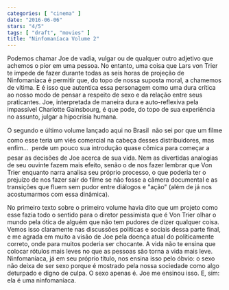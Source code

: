 ```yaml
---
categories: [ "cinema" ]
date: "2016-06-06"
stars: "4/5"
tags: [ "draft", "movies" ]
title: "Ninfomaníaca Volume 2"
---
```

Podemos chamar Joe de vadia, vulgar ou de qualquer outro adjetivo que
achemos o pior em uma pessoa. No entanto, uma coisa que Lars von Trier te
impede de fazer durante todas as seis horas de projeção de Ninfomaníaca
é permitir que, do topo de nossa suposta moral, a chamemos de vítima. E
é isso que autentica essa personagem como uma dura crítica ao nosso modo
de pensar a respeito de sexo e da relação entre seus praticantes. Joe,
interpretada de maneira dura e auto-reflexiva pela impassível Charlotte
Gainsbourg, é que pode, do topo de sua experiência no assunto, julgar
a hipocrisia humana.

O segundo e último volume lançado aqui no Brasil  não sei por
que um filme como esse teria um viés comercial na cabeça desses
distribuidores, mas enfim...  perde um pouco sua introdução quase
cômica para começar a pesar as decisões de Joe acerca de sua vida. Nem
as divertidas analogias de seu ouvinte fazem mais efeito, senão o de nos
fazer lembrar que Von Trier enquanto narra analisa seu próprio processo,
o que poderia ter o prejuízo de nos fazer sair do filme se não fosse a
câmera documental e as transições que fluem sem pudor entre diálogos e
"ação" (além de já nos acostumarmos com essa dinâmica).

No primeiro texto sobre o primeiro volume havia dito que um projeto como
esse fazia todo o sentido para o diretor pessimista que é Von Trier olhar
o mundo pela ótica de alguém que não tem pudores de dizer qualquer
coisa. Vemos isso claramente nas discussões políticas e sociais dessa
parte final, e me agrada em muito a visão de Joe pela doença atual do
politicamente correto, onde para muitos poderia ser chocante. A vida
não te ensina que colocar rótulos mais leves no que as pessoas são
torna a vida mais leve. Ninfomaníaca, já em seu próprio título,
nos ensina isso pelo óbvio: o sexo não deixa de ser sexo porque é
mostrado pela nossa sociedade como algo deturpado e digno de culpa. O
sexo apenas é. Joe me ensinou isso. E, sim: ela é uma ninfomaníaca.
